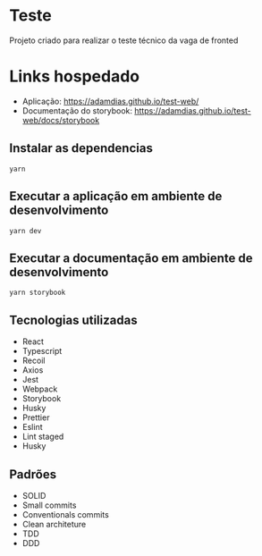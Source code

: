 # Teste

Projeto criado para realizar o teste técnico da vaga de fronted

# Links hospedado

- Aplicação: https://adamdias.github.io/test-web/
- Documentação do storybook: https://adamdias.github.io/test-web/docs/storybook

## Instalar as dependencias

`yarn`

## Executar a aplicação em ambiente de desenvolvimento

`yarn dev`

## Executar a documentação em ambiente de desenvolvimento

`yarn storybook`

## Tecnologias utilizadas

- React
- Typescript
- Recoil
- Axios
- Jest
- Webpack
- Storybook
- Husky
- Prettier
- Eslint
- Lint staged
- Husky

## Padrões

- SOLID
- Small commits
- Conventionals commits
- Clean architeture
- TDD
- DDD
